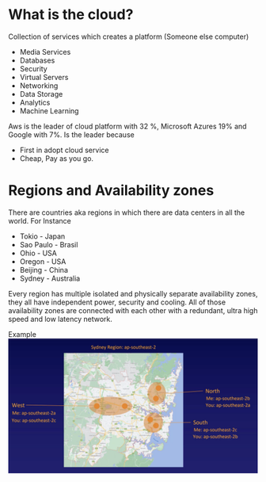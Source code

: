 # What is the cloud?
Collection of services which creates a platform (Someone else computer)
- Media Services
- Databases
- Security
- Virtual Servers
- Networking
- Data Storage
- Analytics 
- Machine Learning

Aws is the leader of cloud platform with 32 %, Microsoft Azures 19% and Google with 7%. Is the leader because
- First in adopt cloud service
- Cheap, Pay as you go.
# Regions and Availability zones

There are countries aka regions in which there are data centers in all the world. For Instance
- Tokio - Japan
- Sao Paulo - Brasil
- Ohio - USA
- Oregon - USA
- Beijing - China
- Sydney - Australia 

Every region has multiple isolated and physically separate availability zones, they all have independent power, security and cooling. All of those availability zones are connected with each other with a redundant, ultra high speed and low latency network.

Example
![Sydney Availability Zone](./images/sydney-availability-zones.png)
